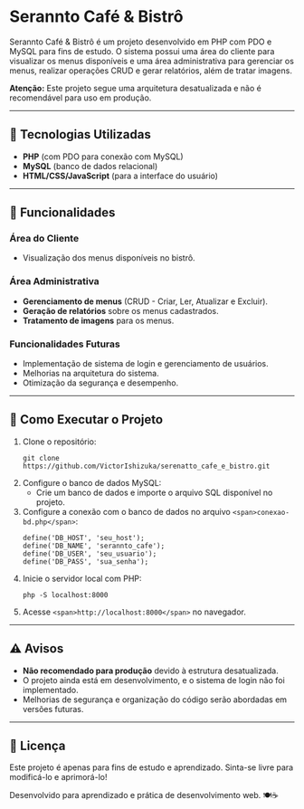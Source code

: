 # Serannto Café & Bistrô

Serannto Café & Bistrô é um projeto desenvolvido em PHP com PDO e MySQL para fins de estudo. O sistema possui uma área do cliente para visualizar os menus disponíveis e uma área administrativa para gerenciar os menus, realizar operações CRUD e gerar relatórios, além de tratar imagens.

**Atenção:** Este projeto segue uma arquitetura desatualizada e não é recomendável para uso em produção.

---

## 🔧 Tecnologias Utilizadas

* **PHP** (com PDO para conexão com MySQL)
* **MySQL** (banco de dados relacional)
* **HTML/CSS/JavaScript** (para a interface do usuário)

---

## 📌 Funcionalidades

### Área do Cliente

* Visualização dos menus disponíveis no bistrô.

### Área Administrativa

* **Gerenciamento de menus** (CRUD - Criar, Ler, Atualizar e Excluir).
* **Geração de relatórios** sobre os menus cadastrados.
* **Tratamento de imagens** para os menus.

### Funcionalidades Futuras

* Implementação de sistema de login e gerenciamento de usuários.
* Melhorias na arquitetura do sistema.
* Otimização da segurança e desempenho.

---

## 🚀 Como Executar o Projeto

1. Clone o repositório:
   ```
   git clone https://github.com/VictorIshizuka/serenatto_cafe_e_bistro.git
   ```
2. Configure o banco de dados MySQL:
   * Crie um banco de dados e importe o arquivo SQL disponível no projeto.
3. Configure a conexão com o banco de dados no arquivo `<span>conexao-bd.php</span>`:
   ```
   define('DB_HOST', 'seu_host');
   define('DB_NAME', 'serannto_cafe');
   define('DB_USER', 'seu_usuario');
   define('DB_PASS', 'sua_senha');
   ```
4. Inicie o servidor local com PHP:
   ```
   php -S localhost:8000
   ```
5. Acesse `<span>http://localhost:8000</span>` no navegador.

---

## ⚠️ Avisos

* **Não recomendado para produção** devido à estrutura desatualizada.
* O projeto ainda está em desenvolvimento, e o sistema de login não foi implementado.
* Melhorias de segurança e organização do código serão abordadas em versões futuras.

---

## 📜 Licença

Este projeto é apenas para fins de estudo e aprendizado. Sinta-se livre para modificá-lo e aprimorá-lo!

Desenvolvido para aprendizado e prática de desenvolvimento web. 🍽️☕
